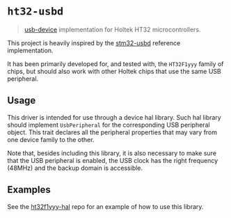 # `ht32-usbd`

> [usb-device](https://github.com/rust-embedded-community/usb-device) implementation for Holtek
HT32 microcontrollers.

This project is heavily inspired by the [stm32-usbd](https://github.com/stm32-rs/stm32-usbd)
reference implementation.

It has been primarily developed for, and tested with, the `HT32F1yyy` family of chips,
but should also work with other Holtek chips that use the same USB peripheral.

## Usage

This driver is intended for use through a device hal library.
Such hal library should implement `UsbPeripheral` for the corresponding USB peripheral object.
This trait declares all the peripheral properties that may vary from one device family to the other.

Note that, besides including this library, it is also necessary to make sure that the USB peripheral
is enabled, the USB clock has the right frequency (48MHz) and the backup domain is accessible.

## Examples

See the [ht32f1yyy-hal](https://github.com/ht32-rs/ht32f1yyy-hal) repo for an example of how to 
use this library.
